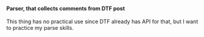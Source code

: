 #### Parser, that collects comments from DTF post
This thing has no practical use since DTF already has API for that, 
but I want to practice my parse skills.